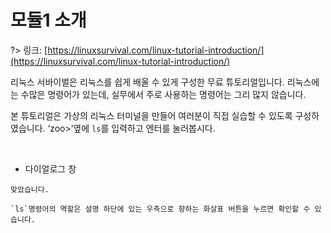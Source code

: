 # 모듈1 소개

?> 링크: [https://linuxsurvival.com/linux-tutorial-introduction/](https://linuxsurvival.com/linux-tutorial-introduction/)

리눅스 서바이벌은 리눅스를 쉽게 배울 수 있게 구성한 무료 튜토리얼입니다. 리눅스에는 수많은 명령어가 있는데, 실무에서 주로 사용하는 명령어는 그리 많지 않습니다.

본 튜토리얼은 가상의 리눅스 터미널을 만들어 여러분이 직접 실습할 수 있도록 구성하였습니다. ‘zoo>’옆에  `ls`를 입력하고 엔터를 눌러봅시다.

<br>

- 다이얼로그 창

```다이얼로그 창
맞았습니다.
```

```다이얼로그 창
`ls`명령어의 역할은 설명 하단에 있는 우측으로 향하는 화살표 버튼을 누르면 확인할 수 있습니다.
```

